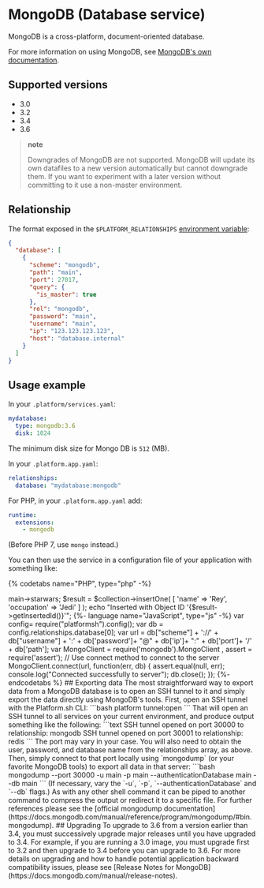 # MongoDB (Database service)

MongoDB is a cross-platform, document-oriented database.

For more information on using MongoDB, see [MongoDB's own documentation](https://docs.mongodb.com/manual/).

## Supported versions

- 3.0
- 3.2
- 3.4
- 3.6

> **note**
>
> Downgrades of MongoDB are not supported. MongoDB will update its own datafiles to a new version automatically but cannot downgrade them. If you want to experiment with a later version without committing to it use a non-master environment.

## Relationship

The format exposed in the `$PLATFORM_RELATIONSHIPS` [environment variable](/development/variables.md#platformsh-provided-variables):

```json
{
  "database": [
    {
      "scheme": "mongodb",
      "path": "main",
      "port": 27017,
      "query": {
        "is_master": true
      },
      "rel": "mongodb",
      "password": "main",
      "username": "main",
      "ip": "123.123.123.123",
      "host": "database.internal"
    }
  ]
}
```

## Usage example

In your `.platform/services.yaml`:

```yaml
mydatabase:
  type: mongodb:3.6
  disk: 1024
```

The minimum disk size for Mongo DB is `512` (MB).

In your `.platform.app.yaml`:

```yaml
relationships:
  database: "mydatabase:mongodb"
```

For PHP, in your `.platform.app.yaml` add:

```yaml
runtime:
  extensions:
    - mongodb
```

(Before PHP 7, use `mongo` instead.)

You can then use the service in a configuration file of your application with something like:

{% codetabs name="PHP", type="php" -%}

<?php
// First run `composer require mongodb/mongodb` to get the userspace
// library, and autoload it.  Then:

if ($relationships = getenv('PLATFORM_RELATIONSHIPS')) {
    $relationships = json_decode(base64_decode($relationships), TRUE);

    // For a relationship named 'database' referring to one endpoint.
    if (!empty($relationships['database'])) {
        foreach ($relationships['database'] as $endpoint) {
            $settings = $endpoint;
            break;
        }
    }
}

$server = sprintf('%s://%s:%s@%s:%d/%s',
    $settings['scheme'],
    $settings['username'],
    $settings['password'],
    $settings['host'],
    $settings['port'],
    $settings['path'],
);

$client = new MongoDB\Client($server);
$collection = $client->main->starwars;

$result = $collection->insertOne( [ 'name' => 'Rey', 'occupation' => 'Jedi' ] );

echo "Inserted with Object ID '{$result->getInsertedId()}'";

{%- language name="JavaScript", type="js" -%}
var config= require("platformsh").config();
var db = config.relationships.database[0];
var url = db["scheme"] + '://' + db["username"] + ':' + db['password']+ "@" + db['ip']+ ":" + db['port']+ '/' + db['path'];

var MongoClient = require('mongodb').MongoClient
  , assert = require('assert');

// Use connect method to connect to the server
MongoClient.connect(url, function(err, db) {
  assert.equal(null, err);
  console.log("Connected successfully to server");

  db.close();
});
{%- endcodetabs %}

## Exporting data

The most straightforward way to export data from a MongoDB database is to open an SSH tunnel to it and simply export the data directly using MongoDB's tools.  

First, open an SSH tunnel with the Platform.sh CLI:

```bash
platform tunnel:open
```

That will open an SSH tunnel to all services on your current environment, and produce output something like the following:

```text
SSH tunnel opened on port 30000 to relationship: mongodb
SSH tunnel opened on port 30001 to relationship: redis
```

The port may vary in your case.  You will also need to obtain the user, password, and database name from the relationships array, as above.

Then, simply connect to that port locally using `mongodump` (or your favorite MongoDB tools) to export all data in that server:

```bash
mongodump --port 30000 -u main -p main --authenticationDatabase main --db main
```

(If necessary, vary the `-u`, `-p`, `--authenticationDatabase` and `--db` flags.)

As with any other shell command it can be piped to another command to compress the output or redirect it to a specific file.

For further references please see the [official mongodump documentation](https://docs.mongodb.com/manual/reference/program/mongodump/#bin.mongodump).

## Upgrading

To upgrade to 3.6 from a version earlier than 3.4, you must successively upgrade major releases until you have upgraded to 3.4. For example, if you are running a 3.0 image, you must upgrade first to 3.2 and then upgrade to 3.4 before you can upgrade to 3.6.

For more details on upgrading and how to handle potential application backward compatibility issues, please see [Release Notes for MongoDB](https://docs.mongodb.com/manual/release-notes).
